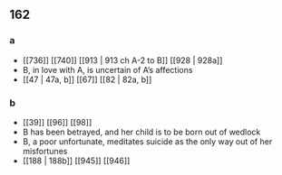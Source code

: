 ## 162
### a
- [[736]] [[740]] [[913 | 913 ch A-2 to B]] [[928 | 928a]] 
- B, in love with A, is uncertain of A’s affections
- [[47 | 47a, b]] [[67]] [[82 | 82a, b]] 

### b
- [[39]] [[96]] [[98]] 
- B has been betrayed, and her child is to be born out of wedlock
- B, a poor unfortunate, meditates suicide as the only way out of her misfortunes
- [[188 | 188b]] [[945]] [[946]] 

